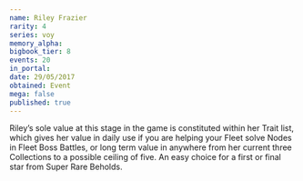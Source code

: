 ```yaml
---
name: Riley Frazier
rarity: 4
series: voy
memory_alpha:
bigbook_tier: 8
events: 20
in_portal:
date: 29/05/2017
obtained: Event
mega: false
published: true
---
```


Riley’s sole value at this stage in the game is constituted within her Trait list, which gives her value in daily use if you are helping your Fleet solve Nodes in Fleet Boss Battles, or long term value in anywhere from her current three Collections to a possible ceiling of five. An easy choice for a first or final star from Super Rare Beholds.
